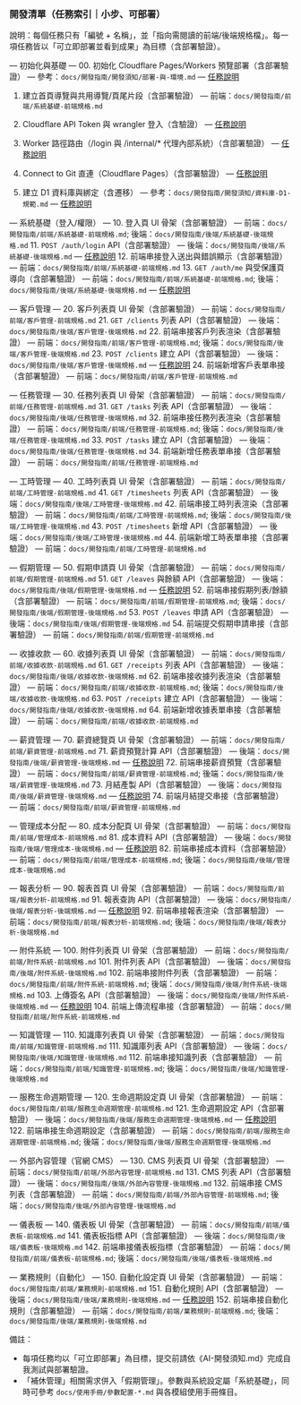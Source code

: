 ### 開發清單（任務索引｜小步、可部署）

說明：每個任務只有「編號 + 名稱」，並「指向需閱讀的前端/後端規格檔」。每一項任務皆以「可立即部署並看到成果」為目標（含部署驗證）。

— 初始化與基礎 —
00. 初始化 Cloudflare Pages/Workers 預覽部署（含部署驗證） — 參考：`docs/開發指南/開發須知/部署-與-環境.md` — [任務說明](../開發任務/00-初始化-Cloudflare-部署.md)
01. 建立首頁導覽與共用導覽/頁尾片段（含部署驗證） — 前端：`docs/開發指南/前端/系統基礎-前端規格.md`
02. Cloudflare API Token 與 wrangler 登入（含驗證） — [任務說明](../開發任務/02-Cloudflare-API-Token-與-wrangler-登入.md)
03. Worker 路徑路由（/login 與 /internal/* 代理內部系統）（含部署驗證） — [任務說明](../開發任務/03-Worker-路徑路由-代理內部系統.md)
04. Connect to Git 直連（Cloudflare Pages）（含部署驗證） — [任務說明](../開發任務/04-連結Git並自動部署-Pages.md)

05. 建立 D1 資料庫與綁定（含遷移） — 參考：`docs/開發指南/開發須知/資料庫-D1-規範.md` — [任務說明](../開發任務/05-D1-資料庫-建立與綁定.md)

— 系統基礎（登入/權限） —
10. 登入頁 UI 骨架（含部署驗證） — 前端：`docs/開發指南/前端/系統基礎-前端規格.md`; 後端：`docs/開發指南/後端/系統基礎-後端規格.md`
11. `POST /auth/login` API（含部署驗證） — 後端：`docs/開發指南/後端/系統基礎-後端規格.md` — [任務說明](../開發任務/11-auth-login-API.md)
12. 前端串接登入送出與錯誤顯示（含部署驗證） — 前端：`docs/開發指南/前端/系統基礎-前端規格.md`
13. `GET /auth/me` 與受保護頁導向（含部署驗證） — 前端：`docs/開發指南/前端/系統基礎-前端規格.md`; 後端：`docs/開發指南/後端/系統基礎-後端規格.md` — [任務說明](../開發任務/13-auth-me-保護頁.md)

— 客戶管理 —
20. 客戶列表頁 UI 骨架（含部署驗證） — 前端：`docs/開發指南/前端/客戶管理-前端規格.md`
21. `GET /clients` 列表 API（含部署驗證） — 後端：`docs/開發指南/後端/客戶管理-後端規格.md`
22. 前端串接客戶列表渲染（含部署驗證） — 前端：`docs/開發指南/前端/客戶管理-前端規格.md`; 後端：`docs/開發指南/後端/客戶管理-後端規格.md`
23. `POST /clients` 建立 API（含部署驗證） — 後端：`docs/開發指南/後端/客戶管理-後端規格.md` — [任務說明](../開發任務/23-建立客戶-API-與遷移.md)
24. 前端新增客戶表單串接（含部署驗證） — 前端：`docs/開發指南/前端/客戶管理-前端規格.md`

— 任務管理 —
30. 任務列表頁 UI 骨架（含部署驗證） — 前端：`docs/開發指南/前端/任務管理-前端規格.md`
31. `GET /tasks` 列表 API（含部署驗證） — 後端：`docs/開發指南/後端/任務管理-後端規格.md`
32. 前端串接任務列表渲染（含部署驗證） — 前端：`docs/開發指南/前端/任務管理-前端規格.md`; 後端：`docs/開發指南/後端/任務管理-後端規格.md`
33. `POST /tasks` 建立 API（含部署驗證） — 後端：`docs/開發指南/後端/任務管理-後端規格.md`
34. 前端新增任務表單串接（含部署驗證） — 前端：`docs/開發指南/前端/任務管理-前端規格.md`

— 工時管理 —
40. 工時列表頁 UI 骨架（含部署驗證） — 前端：`docs/開發指南/前端/工時管理-前端規格.md`
41. `GET /timesheets` 列表 API（含部署驗證） — 後端：`docs/開發指南/後端/工時管理-後端規格.md`
42. 前端串接工時列表渲染（含部署驗證） — 前端：`docs/開發指南/前端/工時管理-前端規格.md`; 後端：`docs/開發指南/後端/工時管理-後端規格.md`
43. `POST /timesheets` 新增 API（含部署驗證） — 後端：`docs/開發指南/後端/工時管理-後端規格.md`
44. 前端新增工時表單串接（含部署驗證） — 前端：`docs/開發指南/前端/工時管理-前端規格.md`

— 假期管理 —
50. 假期申請頁 UI 骨架（含部署驗證） — 前端：`docs/開發指南/前端/假期管理-前端規格.md`
51. `GET /leaves` 與餘額 API（含部署驗證） — 後端：`docs/開發指南/後端/假期管理-後端規格.md` — [任務說明](../開發任務/51-假期餘額-API.md)
52. 前端串接假期列表/餘額（含部署驗證） — 前端：`docs/開發指南/前端/假期管理-前端規格.md`; 後端：`docs/開發指南/後端/假期管理-後端規格.md`
53. `POST /leaves` 申請 API（含部署驗證） — 後端：`docs/開發指南/後端/假期管理-後端規格.md`
54. 前端提交假期申請串接（含部署驗證） — 前端：`docs/開發指南/前端/假期管理-前端規格.md`

— 收據收款 —
60. 收據列表頁 UI 骨架（含部署驗證） — 前端：`docs/開發指南/前端/收據收款-前端規格.md`
61. `GET /receipts` 列表 API（含部署驗證） — 後端：`docs/開發指南/後端/收據收款-後端規格.md`
62. 前端串接收據列表渲染（含部署驗證） — 前端：`docs/開發指南/前端/收據收款-前端規格.md`; 後端：`docs/開發指南/後端/收據收款-後端規格.md`
63. `POST /receipts` 建立 API（含部署驗證） — 後端：`docs/開發指南/後端/收據收款-後端規格.md`
64. 前端新增收據表單串接（含部署驗證） — 前端：`docs/開發指南/前端/收據收款-前端規格.md`

— 薪資管理 —
70. 薪資總覽頁 UI 骨架（含部署驗證） — 前端：`docs/開發指南/前端/薪資管理-前端規格.md`
71. 薪資預覽計算 API（含部署驗證） — 後端：`docs/開發指南/後端/薪資管理-後端規格.md` — [任務說明](../開發任務/71-薪資預覽-API.md)
72. 前端串接薪資預覽（含部署驗證） — 前端：`docs/開發指南/前端/薪資管理-前端規格.md`; 後端：`docs/開發指南/後端/薪資管理-後端規格.md`
73. 月結產製 API（含部署驗證） — 後端：`docs/開發指南/後端/薪資管理-後端規格.md` — [任務說明](../開發任務/73-薪資月結-API.md)
74. 前端月結提交串接（含部署驗證） — 前端：`docs/開發指南/前端/薪資管理-前端規格.md`

— 管理成本分配 —
80. 成本分配頁 UI 骨架（含部署驗證） — 前端：`docs/開發指南/前端/管理成本-前端規格.md`
81. 成本資料 API（含部署驗證） — 後端：`docs/開發指南/後端/管理成本-後端規格.md` — [任務說明](../開發任務/81-成本資料-API.md)
82. 前端串接成本資料（含部署驗證） — 前端：`docs/開發指南/前端/管理成本-前端規格.md`; 後端：`docs/開發指南/後端/管理成本-後端規格.md`

— 報表分析 —
90. 報表首頁 UI 骨架（含部署驗證） — 前端：`docs/開發指南/前端/報表分析-前端規格.md`
91. 報表查詢 API（含部署驗證） — 後端：`docs/開發指南/後端/報表分析-後端規格.md` — [任務說明](../開發任務/91-報表查詢-API.md)
92. 前端串接報表渲染（含部署驗證） — 前端：`docs/開發指南/前端/報表分析-前端規格.md`; 後端：`docs/開發指南/後端/報表分析-後端規格.md`

— 附件系統 —
100. 附件列表頁 UI 骨架（含部署驗證） — 前端：`docs/開發指南/前端/附件系統-前端規格.md`
101. 附件列表 API（含部署驗證） — 後端：`docs/開發指南/後端/附件系統-後端規格.md`
102. 前端串接附件列表（含部署驗證） — 前端：`docs/開發指南/前端/附件系統-前端規格.md`; 後端：`docs/開發指南/後端/附件系統-後端規格.md`
103. 上傳簽名 API（含部署驗證） — 後端：`docs/開發指南/後端/附件系統-後端規格.md` — [任務說明](../開發任務/103-附件-上傳簽名-API.md)
104. 前端上傳流程串接（含部署驗證） — 前端：`docs/開發指南/前端/附件系統-前端規格.md`

— 知識管理 —
110. 知識庫列表頁 UI 骨架（含部署驗證） — 前端：`docs/開發指南/前端/知識管理-前端規格.md`
111. 知識庫列表 API（含部署驗證） — 後端：`docs/開發指南/後端/知識管理-後端規格.md`
112. 前端串接知識列表（含部署驗證） — 前端：`docs/開發指南/前端/知識管理-前端規格.md`; 後端：`docs/開發指南/後端/知識管理-後端規格.md`

— 服務生命週期管理 —
120. 生命週期設定頁 UI 骨架（含部署驗證） — 前端：`docs/開發指南/前端/服務生命週期管理-前端規格.md`
121. 生命週期設定 API（含部署驗證） — 後端：`docs/開發指南/後端/服務生命週期管理-後端規格.md` — [任務說明](../開發任務/121-生命週期設定-API.md)
122. 前端串接生命週期設定（含部署驗證） — 前端：`docs/開發指南/前端/服務生命週期管理-前端規格.md`; 後端：`docs/開發指南/後端/服務生命週期管理-後端規格.md`

— 外部內容管理（官網 CMS） —
130. CMS 列表頁 UI 骨架（含部署驗證） — 前端：`docs/開發指南/前端/外部內容管理-前端規格.md`
131. CMS 列表 API（含部署驗證） — 後端：`docs/開發指南/後端/外部內容管理-後端規格.md`
132. 前端串接 CMS 列表（含部署驗證） — 前端：`docs/開發指南/前端/外部內容管理-前端規格.md`; 後端：`docs/開發指南/後端/外部內容管理-後端規格.md`

— 儀表板 —
140. 儀表板 UI 骨架（含部署驗證） — 前端：`docs/開發指南/前端/儀表板-前端規格.md`
141. 儀表板指標 API（含部署驗證） — 後端：`docs/開發指南/後端/儀表板-後端規格.md`
142. 前端串接儀表板指標（含部署驗證） — 前端：`docs/開發指南/前端/儀表板-前端規格.md`; 後端：`docs/開發指南/後端/儀表板-後端規格.md`

— 業務規則（自動化） —
150. 自動化設定頁 UI 骨架（含部署驗證） — 前端：`docs/開發指南/前端/業務規則-前端規格.md`
151. 自動化規則 API（含部署驗證） — 後端：`docs/開發指南/後端/業務規則-後端規格.md` — [任務說明](../開發任務/151-自動化規則-API.md)
152. 前端串接自動化規則（含部署驗證） — 前端：`docs/開發指南/前端/業務規則-前端規格.md`; 後端：`docs/開發指南/後端/業務規則-後端規格.md`

備註：
- 每項任務均以「可立即部署」為目標，提交前請依《AI-開發須知.md》完成自我測試與部署驗證。
- 「補休管理」相關需求併入「假期管理」。參數與系統設定屬「系統基礎」，同時可參考 `docs/使用手冊/參數配置-*.md` 與各模組使用手冊條目。


